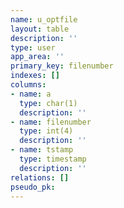 ```yaml
---
name: u_optfile
layout: table
description: ''
type: user
app_area: ''
primary_key: filenumber
indexes: []
columns:
- name: a
  type: char(1)
  description: ''
- name: filenumber
  type: int(4)
  description: ''
- name: tstamp
  type: timestamp
  description: ''
relations: []
pseudo_pk: 
---
```


